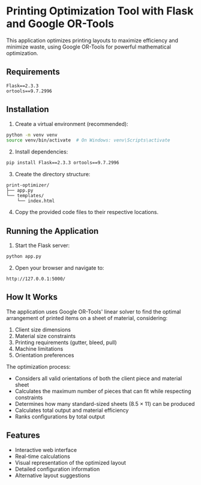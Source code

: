 # Printing Optimization Tool with Flask and Google OR-Tools

This application optimizes printing layouts to maximize efficiency and minimize waste, using Google OR-Tools for powerful mathematical optimization.

## Requirements

```
Flask==2.3.3
ortools==9.7.2996
```

## Installation

1. Create a virtual environment (recommended):
```bash
python -m venv venv
source venv/bin/activate  # On Windows: venv\Scripts\activate
```

2. Install dependencies:
```bash
pip install Flask==2.3.3 ortools==9.7.2996
```

3. Create the directory structure:
```
print-optimizer/
├── app.py
└── templates/
    └── index.html
```

4. Copy the provided code files to their respective locations.

## Running the Application

1. Start the Flask server:
```bash
python app.py
```

2. Open your browser and navigate to:
```
http://127.0.0.1:5000/
```

## How It Works

The application uses Google OR-Tools' linear solver to find the optimal arrangement of printed items on a sheet of material, considering:

1. Client size dimensions
2. Material size constraints
3. Printing requirements (gutter, bleed, pull)
4. Machine limitations
5. Orientation preferences

The optimization process:
- Considers all valid orientations of both the client piece and material sheet
- Calculates the maximum number of pieces that can fit while respecting constraints
- Determines how many standard-sized sheets (8.5 × 11) can be produced
- Calculates total output and material efficiency
- Ranks configurations by total output

## Features

- Interactive web interface
- Real-time calculations
- Visual representation of the optimized layout
- Detailed configuration information
- Alternative layout suggestions